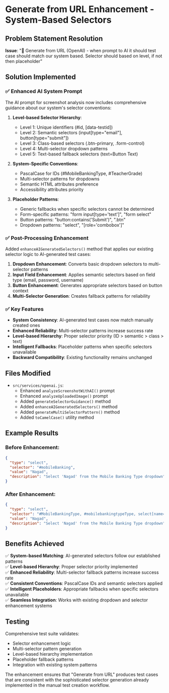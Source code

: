 # Generate from URL Enhancement - System-Based Selectors

## Problem Statement Resolution

**Issue**: "📸 Generate from URL (OpenAI) - when prompt to AI it should test case should match our system based. Selector should based on level, if not then placeholder"

## Solution Implemented

### ✅ Enhanced AI System Prompt

The AI prompt for screenshot analysis now includes comprehensive guidance about our system's selector conventions:

1. **Level-based Selector Hierarchy**:
   - Level 1: Unique identifiers (#id, [data-testid])
   - Level 2: Semantic selectors (input[type="email"], button[type="submit"])
   - Level 3: Class-based selectors (.btn-primary, .form-control)
   - Level 4: Multi-selector dropdown patterns
   - Level 5: Text-based fallback selectors (text=Button Text)

2. **System-Specific Conventions**:
   - PascalCase for IDs (#MobileBankingType, #TeacherGrade)
   - Multi-selector patterns for dropdowns
   - Semantic HTML attributes preference
   - Accessibility attributes priority

3. **Placeholder Patterns**:
   - Generic fallbacks when specific selectors cannot be determined
   - Form-specific patterns: "form input[type='text']", "form select"
   - Button patterns: "button:contains('Submit')", ".btn"
   - Dropdown patterns: "select", "[role='combobox']"

### ✅ Post-Processing Enhancement

Added `enhanceAIGeneratedSelectors()` method that applies our existing selector logic to AI-generated test cases:

1. **Dropdown Enhancement**: Converts basic dropdown selectors to multi-selector patterns
2. **Input Field Enhancement**: Applies semantic selectors based on field type (email, password, username)
3. **Button Enhancement**: Generates appropriate selectors based on button context
4. **Multi-Selector Generation**: Creates fallback patterns for reliability

### ✅ Key Features

- **System Consistency**: AI-generated test cases now match manually created ones
- **Enhanced Reliability**: Multi-selector patterns increase success rate
- **Level-based Hierarchy**: Proper selector priority (ID > semantic > class > text)
- **Intelligent Fallbacks**: Placeholder patterns when specific selectors unavailable
- **Backward Compatibility**: Existing functionality remains unchanged

## Files Modified

- `src/services/openai.js`:
  - Enhanced `analyzeScreenshotWithAI()` prompt
  - Enhanced `analyzeUploadedImage()` prompt  
  - Added `generateSelectorGuidance()` method
  - Added `enhanceAIGeneratedSelectors()` method
  - Added `generateMultiSelectorPattern()` method
  - Added `toCamelCase()` utility method

## Example Results

### Before Enhancement:
```json
{
  "type": "select",
  "selector": "#mobileBanking",
  "value": "Nagad",
  "description": "Select 'Nagad' from the Mobile Banking Type dropdown"
}
```

### After Enhancement:
```json
{
  "type": "select", 
  "selector": "#MobileBankingType, #mobilebankingtypeType, select[name=\"mobilebankingtype\"], select[name=\"mobilebankingtypeType\"], #mobileBankingType, #mobileBankingTypeType",
  "value": "Nagad",
  "description": "Select 'Nagad' from the Mobile Banking Type dropdown"
}
```

## Benefits Achieved

✅ **System-based Matching**: AI-generated selectors follow our established patterns  
✅ **Level-based Hierarchy**: Proper selector priority implemented  
✅ **Enhanced Reliability**: Multi-selector fallback patterns increase success rate  
✅ **Consistent Conventions**: PascalCase IDs and semantic selectors applied  
✅ **Intelligent Placeholders**: Appropriate fallbacks when specific selectors unavailable  
✅ **Seamless Integration**: Works with existing dropdown and selector enhancement systems  

## Testing

Comprehensive test suite validates:
- Selector enhancement logic
- Multi-selector pattern generation
- Level-based hierarchy implementation
- Placeholder fallback patterns
- Integration with existing system patterns

The enhancement ensures that "Generate from URL" produces test cases that are consistent with the sophisticated selector generation already implemented in the manual test creation workflow.